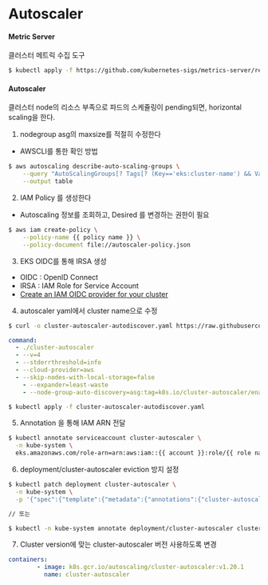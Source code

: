 # Autoscaler

#### Metric Server
클러스터 메트릭 수집 도구
```bash
$ kubectl apply -f https://github.com/kubernetes-sigs/metrics-server/releases/latest/download/components.yaml
```

#### Autoscaler
클러스터 node의 리소스 부족으로 파드의 스케쥴링이 pending되면, horizontal scaling을 한다.

1. nodegroup asg의 maxsize를 적절히 수정한다
* AWSCLI를 통한 확인 방법
```bash
$ aws autoscaling describe-auto-scaling-groups \
	--query "AutoScalingGroups[? Tags[? (Key=='eks:cluster-name') && Value=='changename']].[AutoScalingGroupName,MinSize,MaxSize,DesiredCapacity]" \
	--output table
```

2. IAM Policy 를 생성한다
- Autoscaling 정보를 조회하고, Desired 를 변경하는 권한이 필요
```bash
$ aws iam create-policy \
	--policy-name {{ policy name }} \
	--policy-document file://autoscaler-policy.json
```

3. EKS OIDC를 통해 IRSA 생성
- OIDC : OpenID Connect
- IRSA : IAM Role for Service Account
- [Create an IAM OIDC provider for your cluster](https://docs.aws.amazon.com/eks/latest/userguide/enable-iam-roles-for-service-accounts.html)

4. autoscaler yaml에서 cluster name으로 수정
```bash
$ curl -o cluster-autoscaler-autodiscover.yaml https://raw.githubusercontent.com/kubernetes/autoscaler/master/cluster-autoscaler/cloudprovider/aws/examples/cluster-autoscaler-autodiscover.yaml
```

```yaml
command:
  - ./cluster-autoscaler
  - --v=4
  - --stderrthreshold=info
  - --cloud-provider=aws
  - --skip-nodes-with-local-storage=false
	- --expander=least-waste
	- --node-group-auto-discovery=asg:tag=k8s.io/cluster-autoscaler/enabled,k8s.io/cluster-autoscaler/**k8s-project-dev**
```

```bash
$ kubectl apply -f cluster-autoscaler-autodiscover.yaml
```

5. Annotation 을 통해 IAM ARN 전달
```bash
$ kubectl annotate serviceaccount cluster-autoscaler \
  -n kube-system \
  eks.amazonaws.com/role-arn=arn:aws:iam::{{ account }}:role/{{ role name }}
```

6. deployment/cluster-autoscaler eviction 방지 설정
```bash
$ kubectl patch deployment cluster-autoscaler \
  -n kube-system \
  -p '{"spec":{"template":{"metadata":{"annotations":{"cluster-autoscaler.kubernetes.io/safe-to-evict": "false"}}}}}'

// 또는

$ kubectl -n kube-system annotate deployment/cluster-autoscaler cluster-autoscaler.kubernetes.io/safe-to-evict="false"
```

7. Cluster version에 맞는 cluster-autoscaler 버전 사용하도록 변경

```yaml
containers:
        - image: k8s.gcr.io/autoscaling/cluster-autoscaler:v1.20.1
          name: cluster-autoscaler
```
